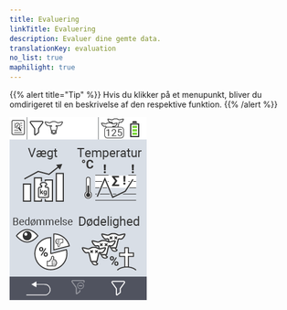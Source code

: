 ```yaml
---
title: Evaluering
linkTitle: Evaluering
description: Evaluer dine gemte data.
translationKey: evaluation
no_list: true
maphilight: true
---
```

{{% alert title="Tip" %}}
Hvis du klikker på et menupunkt, bliver du omdirigeret til en beskrivelse af den respektive funktion.
{{% /alert %}}

<img src="images/evaluate.png" alt="VitalControl Evaluering" title="Evaluering" usemap="#workmap" class="maphilight" />

<map name="workmap">
  <area shape="rect" coords="3,40,116,160" alt="Vægt" title="Evaluer dine gemte data i Vægt sektionen&#10;Museklik: åbn dokumentation" href="/da/docs/evaluation/weight/">
  <area shape="rect" coords="3,160,116,279" alt="Bedømmelse" title="Evaluer dine gemte data i bedømmelses sektionen&#10;Museklik: åbn dokumentation" href="/da/docs/evaluation/rating/">

  <area shape="rect" coords="116,40,238,160" alt="Temperatur" title="Evaluer dine gemte data i Temperatur sektionen&#10;Museklik: åbn dokumentation" href="/da/docs/evaluation/temperature/">
  <area shape="rect" coords="116,160,238,279" alt="Dødelighed" title="Evaluer dine gemte data i dødeligheds sektionen&#10;Museklik: åbn dokumentation" href="/da/docs/evaluation/mortality/">

  <area shape="rect" coords="150,282,238,319" alt="Filter" title="Indstil et filter&#10;Museklik: til dokumentationen" href="/da/docs/filter">
  <area shape="rect" coords="2,282,95,319" alt="Tilbage" title="Hop tilbage et niveau&#10;Museklik: til dokumentationen" href="/da/docs/menu/mainmenu/">
</map>
